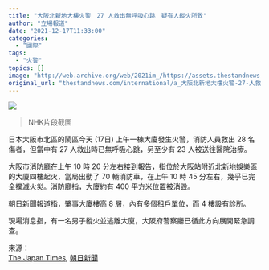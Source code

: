 ```yaml
---
title: "大阪北新地大樓火警　27 人救出無呼吸心跳　疑有人縱火所致"
author: "立場報道"
date: "2021-12-17T11:33:00"
categories:
  - "國際"
tags:
  - "火警"
topics: []
image: "http://web.archive.org/web/2021im_/https://assets.thestandnews.com/media/photos/fire_iUah4mE.png"
original_url: "thestandnews.com/international/a_大阪北新地大樓火警-27-人救出無呼吸心跳-疑有人縱火所致"
---
```

![](http://web.archive.org/web/2021im_/https://assets.thestandnews.com/media/photos/fire_iUah4mE.png)
> NHK片段截圖

日本大阪市北區的鬧區今天 (17日) 上午一棟大廈發生火警，消防人員救出 28 名傷者，但當中有 27 人救出時已無呼吸心跳，另至少有 23 人被送往醫院治療。

大阪市消防廳在上午 10 時 20 分左右接到報告，指位於大阪站附近北新地娛樂區的大廈四樓起火，當局出動了 70 輛消防車，在上午 10 時 45 分左右，幾乎已完全撲滅火災。消防廳指，大廈約有 400 平方米位置被消毁。

朝日新聞報道指，肇事大廈樓高 8 層，內有多個租戶單位，而 4 樓設有診所。

現場消息指，有一名男子縱火並逃離大廈，大阪府警察廳已循此方向展開緊急調查。

來源：  
[The Japan Times](http://web.archive.org/web/20211217034102/https://www.japantimes.co.jp/news/2021/12/17/national/osaka-building-fire/), [朝日新聞](http://web.archive.org/web/20211217034102/https://www.asahi.com/articles/ASPDK3TGRPDKPTIL00N.html?iref=comtop_7_01)